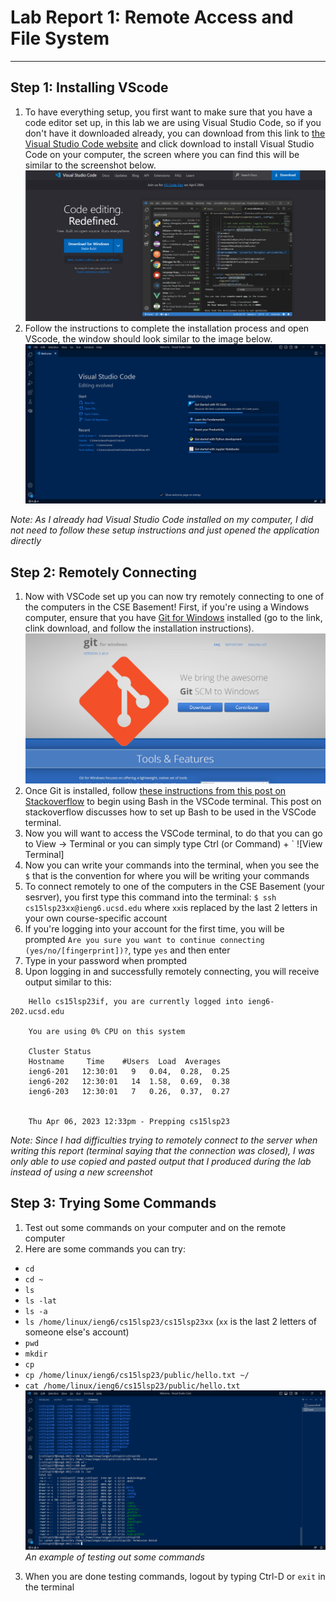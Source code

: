 # Lab Report 1: Remote Access and File System
---
## Step 1: Installing VScode
1. To have everything setup, you first want to make sure that you have a code editor set up, in this lab we are using Visual Studio Code, so if you don't have it downloaded already, you can download from this link to [the Visual Studio Code website](https://code.visualstudio.com/) and click download to install Visual Studio Code on your computer, the screen where you can find this will be similar to the screenshot below.
![VSCode Download Screen](VSCodeDownloadSS.png)
2. Follow the instructions to complete the installation process and open VScode, the window should look similar to the image below.
![VSCode Welcome Screen](VSCodeSS.png)

*Note: As I already had Visual Studio Code installed on my computer, I did not need to follow these setup instructions and just opened the application directly*
## Step 2: Remotely Connecting
1. Now with VSCode set up you can now try remotely connecting to one of the computers in the CSE Basement! First, if you're using a Windows computer, ensure that you have [Git for Windows](https://gitforwindows.org/) installed (go to the link, clink download, and follow the installation instructions).
![Git for Windows Website](Git4WindowsSS.png)
2. Once Git is installed, follow [these instructions from this post on Stackoverflow](https://stackoverflow.com/questions/42606837/how-do-i-use-bash-on-windows-from-the-visual-studio-code-integrated-terminal/50527994#50527994) to begin using Bash in the VSCode terminal. This post on stackoverflow discusses how to set up Bash to be used in the VSCode terminal.
3. Now you will want to access the VSCode terminal, to do that you can go to View -> Terminal or you can simply type Ctrl (or Command) + \`
![View Terminal]
4. Now you can write your commands into the terminal, when you see the `$` that is the convention for where you will be writing your commands
5. To connect remotely to one of the computers in the CSE Basement (your sesrver), you first type this command into the terminal: `$ ssh cs15lsp23xx@ieng6.ucsd.edu` where `xx`is replaced by the last 2 letters in your own course-specific account
6. If you're logging into your account for the first time, you will be prompted `Are you sure you want to continue connecting (yes/no/[fingerprint])?`, type `yes` and then enter
7. Type in your password when prompted
8. Upon logging in and successfully remotely connecting, you will receive output similar to this:
 ```
     Hello cs15lsp23if, you are currently logged into ieng6-202.ucsd.edu

     You are using 0% CPU on this system

     Cluster Status 
     Hostname     Time    #Users  Load  Averages  
     ieng6-201   12:30:01   9   0.04,  0.28,  0.25
     ieng6-202   12:30:01   14  1.58,  0.69,  0.38
     ieng6-203   12:30:01   7   0.26,  0.37,  0.27


     Thu Apr 06, 2023 12:33pm - Prepping cs15lsp23
 ```
*Note: Since I had difficulties trying to remotely connect to the server when writing this report (terminal saying that the connection was closed), I was only able to use copied and pasted output that I produced during the lab instead of using a new screenshot*
## Step 3: Trying Some Commands
1. Test out some commands on your computer and on the remote computer
2. Here are some commands you can try:
* `cd`
* `cd ~`
* `ls`
* `ls -lat`
* `ls -a`
* `ls /home/linux/ieng6/cs15lsp23/cs15lsp23xx` (`xx` is the last 2 letters of someone else's account)
* `pwd`
* `mkdir`
* `cp`
* `cp /home/linux/ieng6/cs15lsp23/public/hello.txt ~/`
* `cat /home/linux/ieng6/cs15lsp23/public/hello.txt`
![Testing Commands](TestingCommandsSS.png)
*An example of testing out some commands*
3. When you are done testing commands, logout by typing Ctrl-D or `exit` in the terminal



